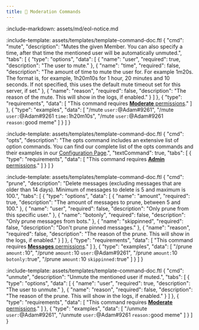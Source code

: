 ```yaml
---
title: 🔨 Moderation Commands
---
```

:include-markdown: assets/md/eol-notice.md

:include-template: assets/templates/template-command-doc.ftl {
"cmd": "mute",
"description": "Mutes the given Member. You can also specify a time, after that time the mentioned user will be automatically unmuted.",
"tabs": [
{
"type": "options",
"data": [
{
"name": "user",
"required": true,
"description": "The user to mute."
},
{
"name": "time",
"required": false,
"description": "The amount of time to mute the user for. For example 1m20s. The format is, for example, 1h20m10s for 1 hour, 20 minutes and 10 seconds. If not specified, this uses the default mute timeout set for this server, if set."
},
{
"name": "reason",
"required": false,
"description": "The reason of the mute. This will show in the logs, if enabled."
}
]
},
{
"type": "requirements",
"data": [
"This command requires [**Moderate** permissions](commands/permissions#intro)."
]
},
{
"type": "examples",
"data": [
"/mute `user:`@Adam#9261",
"/mute `user:`@Adam#9261 `time:`1h20m10s",
"/mute `user:`@Adam#9261 `reason:`good meme"
]
}
]
}

:include-template: assets/templates/template-command-doc.ftl {
"cmd": "opts",
"description": "The opts command includes an extensive list of option commands. You can find our complete list of the opts commands and their examples in our [Configuration Page](basics/server-configuration).",
"textCommand": true,
"tabs": [
{
"type": "requirements",
"data": [
"This command requires [**Admin** permissions](commands/permissions#intro)."
]
}
]
}

:include-template: assets/templates/template-command-doc.ftl {
"cmd": "prune",
"description": "Delete messages (excluding messages that are older than 14 days). Minimum of messages to delete is 5 and maximum is 100.",
"tabs": [
{
"type": "options",
"data": [
{
"name": "amount",
"required": true,
"description": "The amount of messages to prune, between 5 and 100."
},
{
"name": "user",
"required": false,
"description": "Only prune from this specific user."
},
{
"name": "botonly",
"required": false,
"description": "Only prune messages from bots."
},
{
"name": "skippinned",
"required": false,
"description": "Don't prune pinned messages."
},
{
"name": "reason",
"required": false,
"description": "The reason of the prune. This will show in the logs, if enabled."
}
]
},
{
"type": "requirements",
"data": [
"This command requires [**Messages** permissions](commands/permissions#intro)."
]
},
{
"type": "examples",
"data": [
"/prune `amount:`10",
"/prune `amount:`10 `user:`@Adam#9261",
"/prune `amount:`10 `botonly:`true",
"/prune `amount:`10 `skippinned:`true"
]
}
]
}

:include-template: assets/templates/template-command-doc.ftl {
"cmd": "unmute",
"description": "Unmute the mentioned user if muted.",
"tabs": [
{
"type": "options",
"data": [
{
"name": "user",
"required": true,
"description": "The user to unmute."
},
{
"name": "reason",
"required": false,
"description": "The reason of the prune. This will show in the logs, if enabled."
}
]
},
{
"type": "requirements",
"data": [
"This command requires [**Moderate** permissions](commands/permissions#intro)."
]
},
{
"type": "examples",
"data": [
"/unmute `user:`@Adam#9261",
"/unmute `user:`@Adam#9261 `reason:`good meme"
]
}
]
}


